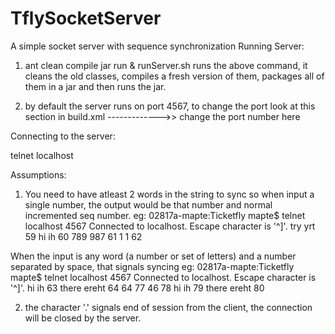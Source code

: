 TflySocketServer
================

A simple socket server with sequence synchronization
Running Server:
1.  ant clean compile jar run &
    runServer.sh runs the above command, it cleans the old classes, compiles a fresh version of them, packages all of them in a jar and then runs the jar.

2.  by default the server runs on port 4567, to change the port look at this section in build.xml
    <target name="run">
        <java jar="build/jar/TflyServer.jar" fork="true">
            <arg line="4567"/>  ------------->> change the port number here
        </java>
    </target>

Connecting to the server:

telnet localhost <port number>

Assumptions:
1. You need to have atleast 2 words in the string to sync
so when input a single number, the output would be that number and normal incremented seq number.
eg:
02817a-mapte:Ticketfly mapte$ telnet localhost 4567
Connected to localhost.
Escape character is '^]'.
try
yrt 59
hi 
ih 60
789
987 61
1
1 62

When the input is any word (a number or set of letters) and a number separated by space, that signals syncing
eg:
02817a-mapte:Ticketfly mapte$ telnet localhost 4567
Connected to localhost.
Escape character is '^]'.
hi
ih 63
there
ereht 64
64 77
46 78
hi
ih 79
there
ereht 80

2. the character '.' signals end of session from the client, the connection will be closed by the server.

